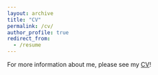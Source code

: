 ```yaml
---
layout: archive
title: "CV"
permalink: /cv/
author_profile: true
redirect_from:
  - /resume
---
```


For more information about me, please see my <a href="Diego_Guzman_CV.pdf" download="Diego_Guzman_CV">CV</a>!



